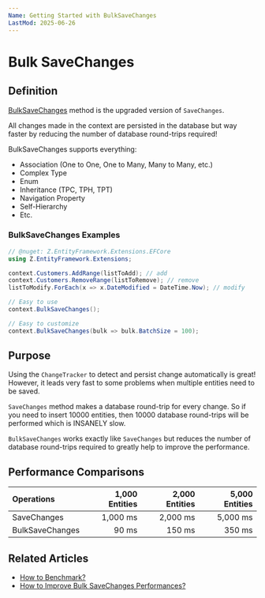 ```yaml
---
Name: Getting Started with BulkSaveChanges
LastMod: 2025-06-26
---
```


# Bulk SaveChanges

## Definition

[BulkSaveChanges](bulk-savechanges) method is the upgraded version of `SaveChanges`.

All changes made in the context are persisted in the database but way faster by reducing the number of database round-trips required!

BulkSaveChanges supports everything:

- Association (One to One, One to Many, Many to Many, etc.)
- Complex Type
- Enum
- Inheritance (TPC, TPH, TPT)
- Navigation Property
- Self-Hierarchy
- Etc.

### BulkSaveChanges Examples
```csharp
// @nuget: Z.EntityFramework.Extensions.EFCore
using Z.EntityFramework.Extensions;

context.Customers.AddRange(listToAdd); // add
context.Customers.RemoveRange(listToRemove); // remove
listToModify.ForEach(x => x.DateModified = DateTime.Now); // modify

// Easy to use
context.BulkSaveChanges();

// Easy to customize
context.BulkSaveChanges(bulk => bulk.BatchSize = 100);
```

## Purpose
Using the `ChangeTracker` to detect and persist change automatically is great! However, it leads very fast to some problems when multiple entities need to be saved.

`SaveChanges` method makes a database round-trip for every change. So if you need to insert 10000 entities, then 10000 database round-trips will be performed which is INSANELY slow.

`BulkSaveChanges` works exactly like `SaveChanges` but reduces the number of database round-trips required to greatly help to improve the performance.

## Performance Comparisons

| Operations      | 1,000 Entities | 2,000 Entities | 5,000 Entities |
| :-------------- | -------------: | -------------: | -------------: |
| SaveChanges     | 1,000 ms       | 2,000 ms       | 5,000 ms       |
| BulkSaveChanges | 90 ms          | 150 ms         | 350 ms         |

## Related Articles

- [How to Benchmark?](benchmark)
- [How to Improve Bulk SaveChanges Performances?](improve-bulk-savechanges)
